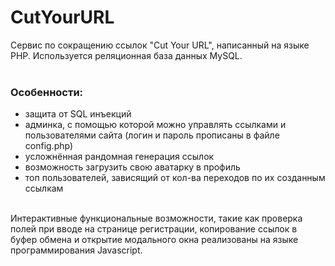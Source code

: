 # CutYourURL
Сервис по сокращению ссылок "Cut Your URL", написанный на языке PHP. Используется реляционная база данных MySQL.<br /><br />

### Особенности:
- защита от SQL инъекций
- админка, с помощью которой можно управлять ссылками и пользователями сайта (логин и пароль прописаны в файле config.php)
- усложнённая рандомная генерация ссылок
- возможность загрузить свою аватарку в профиль
- топ пользователей, зависящий от кол-ва переходов по их созданным ссылкам 

<br />
Интерактивные функциональные возможности, такие как проверка полей при вводе на странице регистрации, копирование ссылок в буфер обмена и открытие модального окна реализованы на языке программирования Javascript.
